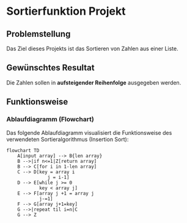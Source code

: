 # Sortierfunktion Projekt

## Problemstellung

Das Ziel dieses Projekts ist das Sortieren von Zahlen aus einer Liste.

## Gewünschtes Resultat

Die Zahlen sollen in **aufsteigender Reihenfolge** ausgegeben werden.

## Funktionsweise

### Ablaufdiagramm (Flowchart)

Das folgende Ablaufdiagramm visualisiert die Funktionsweise des verwendeten Sortieralgorithmus (Insertion Sort):

```mermaid
flowchart TD
    A[input array] --> B{len array}
    B -->|if n<=1|Z[return array]
    B --> C[for i in 1-len array]
    C --> D[key = array i
               j = i-1]
    D --> E[while j >= 0
            key < array j]
    E --> F[array j +1 = array j 
            j-=1]
    F --> G[array j+1=key]
    G -->|repeat til i=n|C
    G --> Z